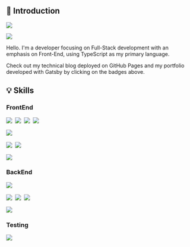 
## 🚀 Introduction

<a href="https://scorchedrice.com"><img src="https://img.shields.io/badge/Portfolio-4285F4?style=for-the-badge&logo=&logoColor=white"/></a>

<img src="https://img.shields.io/badge/wldnd2977@gmail.com-ea4335?style=for-the-badge&logo=gmail&logoColor=white"/>

Hello. I'm a developer focusing on Full-Stack development with an emphasis on Front-End, using TypeScript as my primary language.

Check out my technical blog deployed on GitHub Pages and my portfolio developed with Gatsby by clicking on the badges above.

## 💡 Skills

### FrontEnd

<div style="display: flex; gap: 8px; width: 100%; box-sizing: border-box">
    <img src="https://img.shields.io/badge/React-61DAFB?style=for-the-badge&logo=react&logoColor=black"/>
    <img src="https://img.shields.io/badge/Next.js-000000?style=for-the-badge&logo=next.js&logoColor=white"/>
    <img src="https://img.shields.io/badge/Gatsby-663399?style=for-the-badge&logo=gatsby&logoColor=white"/>
    <img src="https://img.shields.io/badge/Electron-47848F?style=for-the-badge&logo=Electron&logoColor=white"/>
</div>


<br>

<div style="display: flex; gap: 8px; width: 100%; box-sizing: border-box">
    <img src="https://img.shields.io/badge/Zustand-AD7EE0?style=for-the-badge&logo=zustand&logoColor=white"/>
</div>

<br>

<div style="display: flex; gap: 8px; width: 100%; box-sizing: border-box">
    <img src="https://img.shields.io/badge/Sass-CC6699?style=for-the-badge&logo=sass&logoColor=white"/>
    <img src="https://img.shields.io/badge/Tailwind-06b6d4?style=for-the-badge&logo=tailwindcss&logoColor=white"/>
</div>

<br>

<img src="https://img.shields.io/badge/Flutter-02569B?style=for-the-badge&logo=Flutter&logoColor=white"/>

### BackEnd

<div style="display: flex; gap: 8px; width: 100%; box-sizing: border-box">
    <img src="https://img.shields.io/badge/Nest.js-e0234e?style=for-the-badge&logo=nestjs&logoColor=white"/>
</div>

<br>
<div style="display: flex; gap: 8px; width: 100%; box-sizing: border-box">
    <img src="https://img.shields.io/badge/Postgresql-4169e1?style=for-the-badge&logo=postgresql&logoColor=white"/>
    <img src="https://img.shields.io/badge/MongoDB-47a248?style=for-the-badge&logo=mongodb&logoColor=white"/>
    <img src="https://img.shields.io/badge/Mongoose-880000?style=for-the-badge&logo=mongoose&logoColor=white"/>
</div>

<br>

<div style="display: flex; gap: 8px; width: 100%; box-sizing: border-box">
    <img src="https://img.shields.io/badge/Kafka-231f20?style=for-the-badge&logo=apachekafka&logoColor=white"/>
</div>

### Testing

<img src="https://img.shields.io/badge/Jest-c21325?style=for-the-badge&logo=jest&logoColor=white"/>
